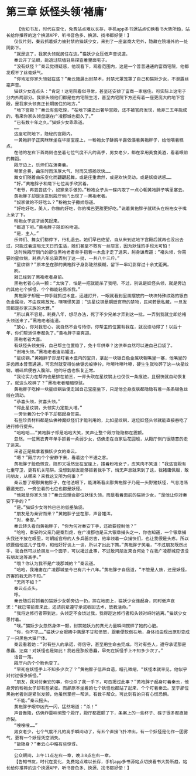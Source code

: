 # 第三章 妖怪头领‘褚庸’
        【告知书友，时代在变化，免费站点难以长存，手机app多书源站点切换看书大势所趋，站长给你推荐的这个换源APP，听书音色多、换源、找书都好使！】
       仅仅片刻，秦云抓着妖力被封禁的猫妖少女，来到了一座富商大宅外，隐藏在院墙外的一处阴影下。
       “就是这了，我家头领就居住在这。”猫妖少女压低声音说道。
       秦云开了法眼，能透过院墙轻易探查着里面宅子。
       “没有妖怪？”秦云觉得疑惑，他观看下，观看范围内，这是一个普普通通的富商宅院，他都发现不了丝毫妖气。
       “你肯定你家头领就在这？”秦云施展出封禁术，封禁光罩笼罩了自己和猫妖少女，不泄露丝毫声音。
       猫妖少女连点头：“肯定！这宅院看似寻常，甚至还安排了富商一家居住。可实际上这宅子分内外两部分。我家头领他们都是在内宅院生活，甚至内宅院下方还有着一座更庞大的地下宫殿，是我家头领真正长期居住的地方。”
       “地下宫殿？”秦云有些吃惊，“在地下建造出奢华宫殿，还不被官府发现，绝非三五年能成的，看来你家头领盘踞在广凌郡城也挺久了。”
       “已有数十年之久。”猫妖少女乖乖道。
       ……
       这座宅院地下，隐秘的宫殿内。
       一黄袍胖子正笑眯眯坐在华丽宝座上，一粉袍女子酥胸半露依偎着黄袍胖子，给他喂着糕点。
       在他的左右下首两侧也坐着七位气度不凡的高手，男女老少，都在享用美食美酒，看着眼前的舞蹈。
       殿厅边上，乐师们在演奏着。
       琴箫合奏，曲乐时而浑厚大气，时而又悠扬欢快……
       舞女们随着曲乐变化而翩翩起舞，或是庄重肃然，或是欢快灵动，或是妖娆诱惑……
       “好。”黄袍胖子和麾下七位高手欣赏着。
       “老爷，再尝尝这个，奴家亲手做的。”粉袍女子从一碟内取了一点心朝黄袍胖子嘴里塞去。
       黄袍胖子却是注意到殿厅侧门出现了一黑袍老者。
       “奴家做的不好吃么？”粉袍女子撒娇怨道。
       “好吃好吃，美人，你做的好吃，你的嘴巴更甜更好吃。”说着黄袍胖子就转头在粉袍女子嘴上亲了下。
       粉袍女子这才娇笑起来。
       “都退下吧。”黄袍胖子随即吩咐道。
       “是，主人。”
       乐师们、舞女们都停下，行礼退去。她们早已绝望，自从来到这地下宫殿后就再也没出去过，只能过着这暗无天日的生活，她们甚至不敢有一丝怨言，因为妖怪的手段太可怕！
       这时候殿厅侧门的那位黑袍老者单手抱着一木盒才走了进来，躬身谦卑道：“褚头领，你需要的星纹钢，耗费八年总算弄到了这一批，一共八十三斤。”
       “星纹钢？”原本坐在那的黄袍胖子身影陡然模糊，留下一串幻影穿过十余丈距离。
       刷。
       就已经到了黑袍老者身前。
       黑袍老者心头一颤：“太快了，怕是一招就能杀了我吧，不过，别说是妖怪头领，就是旁边的其他七个妖怪，个个都能轻易杀我。”
       黄袍胖子却是一伸手就抓过木盒，迅速打开，一眼就看到里面摆放的一块块特殊纹路的银白色金属块，不由双眸放光，嘿嘿怪笑道：“这星纹钢是朝廷官府的禁物，民间若是私藏，一旦发现都是抄家灭族的大罪。”
       “所以真不容易，耗费八年，想尽办法，死了不少兄弟才弄到这一批，一弄到我就立即给褚头领送来了。”黑袍老者连道。
       “放心，你对我忠心，我自然不会亏待你，你帮主的位置有我在，就没谁动得了！以后十年，你们帮派供奉都免了。”黄袍胖子豪爽道。
       黑袍老者大喜。
       有妖怪头领支持，自己帮主位置稳了，免十年供奉？这供奉自然可以进自己口袋了。
       “谢褚头领。”黑袍老者连谄媚道。
       “星纹钢。”黄袍胖子却是盯着木盒内的宝贝，拿起一块银白色金属块朝嘴里一塞，他嘴里的牙齿原本普普通通，可忽然就变得仿佛锯齿般狰狞，咔嚓咔嚓咔嚓，硬生生就咬碎了这一块星纹钢，嚼碎后便吞入腹部，他的牙齿也恢复正常。
       “我论实力在帮内也是排在前三，一斧头砍在星纹钢上也仅仅一条痕迹，且很快就自动恢复了。就这么咬碎了？”黑袍老者暗暗惊骇。
       黄袍胖子吃掉一块星纹钢后便走回自己宝座坐下，只是他全身皮肤都隐隐有着一条条银色丝线在流动。
       “恭喜头领，贺喜头领。”
       “得此星纹钢，头领实力定能大增。”
       一旁坐着的七个手下却都起身贺喜。
       有些珍贵材料都是仙佛神魔妖怪们才能利用的，比如星纹钢，这位妖怪头领就能直接吞吃了进行修行提升。
       “哈哈哈……”黄袍胖子却是哈哈大笑，笑声让整个殿厅隐隐都在震颤。
       忽然，一位黑衣青年单手抓着一柔弱少女，仿佛走在自家后花园般，从殿厅侧门很随意的走了进来。
       来者正是擒拿着猫妖少女的秦云。
       “嗯？”殿厅内个个安静下来，看着这个不速之客。
       黄袍胖子脸色微变，随即又坦然坐在宝座上，搂着粉袍女子，皮笑肉不笑道：“我这宫殿有七重守卫，更有机关陷阱。没想到朋友能够抓着我手下，悄无声息就来到了这，我褚庸佩服，敢问朋友，从哪来？来我这又所为何事？”
       秦云瞥了眼那黄袍胖子，在他法眼下，能清晰看出那黄袍胖子乃是一头野猪妖怪，气息浩荡霸道无匹，一旁坐着的七位也都是妖怪。
       “他就是你家头领？”秦云没理会那位妖怪头领，而是看着面前的猫妖少女，“是他让你对秦安下手的？”
       “是。”猫妖少女可怜巴巴的低垂脑袋。
       “朋友是为秦安而来？”黄袍胖子坐在那，声音雄浑。
       “对，秦安。”
       秦云转头看向黄袍胖子，“你为何对秦安下手，还欲要控制他？”
       “哈哈，秦安的父亲乃是秦烈虎，在广凌郡也是三大银章捕头之一，你也知道，一个银章捕头我还不放在眼里，可朝廷官府的人多兵器厉害，他率领着一众捕快们，也让我很是头疼。所以欲要借他这儿子性命，和他好好谈上一谈，所以才出此下策。”黄袍胖子笑着，“不过朋友既然出手，我自然可以给朋友一个面子，可以揭过此事，不过敢问朋友来自何处？在我广凌郡城应该没有朋友这等高手。”
       “哦？你认为我不是广凌郡城的？”秦云道。
       “哈哈，我褚庸在广凌郡城至今已有六十八年。”黄袍胖子自信道，“不管是人族，还是妖怪，厉害的我无所不知。”
       “无所不知？”
       秦云点点头。
       呼。
       秦云随后将抓着的猫妖少女朝旁边一扔，摔在地面上，猫妖少女连起身，同时低声哀求：“我已带前辈来此，还请前辈遵守承诺收回法术，放我活命。”
       “我将这修行者带到这，头领定不会饶过我，我得趁这修行者和头领对峙时逃离。”猫妖少女思忖着。
       “噗。”猫妖少女忽然身体一颤，封禁她妖力的真元力量瞬间搅碎了她的心脏。
       “你，你不守……”猫妖少女眼睛中满是不甘和愤怒，跟着便软倒在地，身体扭曲现出原形变成了一只黑色大猫尸体。
       秦云看着她：“对有些人的承诺，得信守，甚至用生命去完成。可对有些人，遵守承诺那是愚蠢、迂腐！对妖怪也是如此！我若是那般愚蠢，早死在妖怪手上不知多少次了。”
       话音一落。
       殿厅内的个个脸色变了。
       “早死在妖怪手上不知多少次了？”黄袍胖子低声自语，瞳孔微缩，“妖怪本就罕见，他似乎对付过很多妖怪。”
       “朋友，我对付秦安的事，你也杀了我一手下，可否揭过此事？”黄袍胖子起身盯着秦云，他身旁的粉袍女子却有些紧张。而那原本坐着的七个妖怪也都站了起来，个个盯着秦云。至于那位黑袍老者则是紧张发颤，他虽然掌控一帮派，有数千帮众，可此刻有的只有心慌恐惧。
       “不能。”秦云摇头。
       黄袍胖子眼中凶光一闪，猛然喝道：“杀！”
       声音轰隆，仿佛炸雷响彻整个殿厅，殿厅都震颤了下，条案上的一些杯子、碟子很多都直接炸裂。
       “嗖嗖嗖……”
       男女老少，七个气度不凡的高手瞬间动了，有五个直接飞扑冲出，有一个妖怪是化作一团雾气，更有一个妖怪凭空消失。
       “能隐身？”秦云心中略有些惊讶。
       ————
       公众期间，上午11点左右一章，晚上8点左右一章。
       【告知书友，时代在变化，免费站点难以长存，手机app多书源站点切换看书大势所趋，站长给你推荐的这个换源APP，听书音色多、换源、找书都好使！】